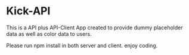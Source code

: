 # Kick-API
This is a API plus API-Client App created to provide dummy placeholder data as well as color data to users.

Please run npm install in both server and client. enjoy coding.
